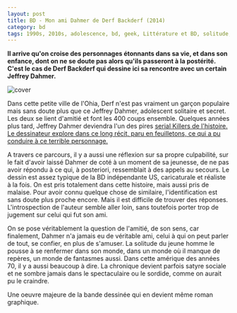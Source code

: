 ```yaml
---
layout: post
title: BD - Mon ami Dahmer de Derf Backderf (2014)
category: bd
tags: 1990s, 2010s, adolescence, bd, geek, Littérature et BD, solitude, tueur en série, usa
---
```

**Il arrive qu'on croise des personnages étonnants dans sa vie, et dans son enfance, dont on ne se doute pas alors qu'ils passeront à la postérité. C'est le cas de Derf Backderf qui dessine ici sa rencontre avec un certain Jeffrey Dahmer.**

![cover](https://filedn.eu/llqi9IBxlYouGRXYG2xlROb/img/2016/dahmer.jpg)

Dans cette petite ville de l'Ohia, Derf n'est pas vraiment un garçon populaire mais sans doute plus que ce Jeffrey Dahmer, adolescent solitaire et secret. Les deux se lient d'amitié et font les 400 coups ensemble. Quelques années plus tard, Jeffrey Dahmer deviendra l'un des pires <span style="text-decoration:underline;"><a href="https://fr.wikipedia.org/wiki/Jeffrey_Dahmer">serial Killers </a>de l'histoire. Le dessinateur explore dans ce long récit, paru en feuilletons, ce qui a pu conduire à ce terrible personnage.

A travers ce parcours, il y a aussi une réflexion sur sa propre culpabilité, sur le fait d'avoir laissé Dahmer de coté à un moment de sa jeunesse, de ne pas avoir répondu à ce qui, à posteriori, ressemblait à des appels au secours. Le dessin est assez typique de la BD indépendante US, caricaturale et réaliste à la fois. On est pris totalement dans cette histoire, mais aussi pris de malaise. Pour avoir connu quelque chose de similaire, l'identification est sans doute plus proche encore. Mais il est difficile de trouver des réponses. L'introspection de l'auteur semble aller loin, sans toutefois porter trop de jugement sur celui qui fut son ami.

On se pose véritablement la question de l'amitié, de son sens, car finalement, Dahmer n'a jamais eu de véritable ami, celui à qui on peut parler de tout, se confier, en plus de s'amuser. La solitude du jeune homme le pousse à se renfermer dans son monde, dans un monde où il manque de repères, un monde de fantasmes aussi. Dans cette amérique des années 70, il y a aussi beaucoup à dire. La chronique devient parfois satyre sociale et ne sombre jamais dans le spectaculaire ou le sordide, comme on aurait pu le craindre.

Une oeuvre majeure de la bande dessinée qui en devient même roman graphique.
